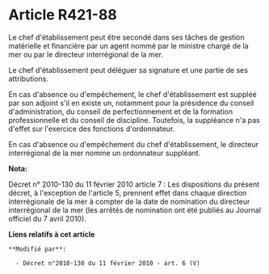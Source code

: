 # Article R421-88

Le chef d'établissement peut être secondé dans ses tâches de gestion matérielle et financière par un agent nommé par le
ministre chargé de la mer ou par le    directeur interrégional de la mer. 

Le chef d'établissement peut déléguer sa signature et une partie de ses attributions. 

En cas d'absence ou d'empêchement, le chef d'établissement est suppléé par son adjoint s'il en existe un, notamment pour la
présidence du conseil d'administration, du conseil de perfectionnement et de la formation professionnelle et du conseil de
discipline. Toutefois, la suppléance n'a pas d'effet sur l'exercice des fonctions d'ordonnateur. 

En cas d'absence ou d'empêchement du chef d'établissement, le    directeur interrégional de la mer nomme un ordonnateur
suppléant.

**Nota:**

Décret n° 2010-130 du 11 février 2010 article 7 : Les dispositions du présent décret, à l'exception de l'article 5, prennent
effet dans chaque direction interrégionale de la mer à compter de la date de nomination du directeur interrégional de la mer
(les arrêtés de nomination ont été publiés au Journal officiel du 7 avril 2010).

**Liens relatifs à cet article**

	**Modifié par**:

	  - Décret n°2010-130 du 11 février 2010 - art. 6 (V)
